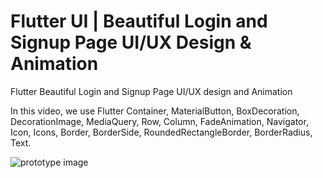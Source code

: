 # Flutter UI | Beautiful Login and Signup Page UI/UX Design & Animation

Flutter Beautiful Login and Signup Page UI/UX design and Animation 

In this video, we use Flutter Container, MaterialButton, BoxDecoration, DecorationImage, MediaQuery, Row, Column, FadeAnimation, Navigator, Icon, Icons, Border, BorderSide, RoundedRectangleBorder, BorderRadius, Text.

![prototype image](https://user-images.githubusercontent.com/42013687/103898343-76804d80-50fd-11eb-9271-a7f1296da9b5.png)
